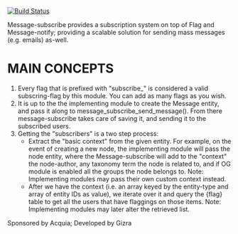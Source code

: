 [![Build Status](https://travis-ci.org/Gizra/message_subscribe.svg?branch=7.x-1.x)](https://travis-ci.org/Gizra/message_subscribe)

Message-subscribe provides a subscription system on top of Flag and
Message-notify; providing a scalable solution for sending mass messages
(e.g. emails) as-well.

MAIN CONCEPTS
=============
1) Every flag that is prefixed with "subscribe_" is considered a valid
   subscring-flag by this module. You can add as many flags as you wish.
2) It is up to the the implementing module to create the Message entity,
   and pass it along to message_subscribe_send_message(). From there
   message-subscribe takes care of saving it, and sending it to the
   subscribed users.
3) Getting the "subscribers" is a two step process:
   - Extract the "basic context" from the given entity. For example, on the
     event of creating a new node, the implementing module will pass the
     node entity, where the Message-subscribe will add to the "context"
     the node-author, any taxonomy term the node is related to, and if OG
     module is enabled all the groups the node belongs to.
     Note: Implementing modules may pass their own custom context instead.
   - After we have the context (i.e. an array keyed by the entity-type and
     array of entity IDs as value), we iterate over it and query the {flag}
     table to get all the users that have flaggings on those items.
     Note: Implementing modules may later alter the retrieved list.

Sponsored by Acquia; Developed by Gizra
